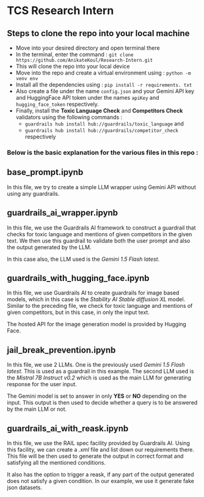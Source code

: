 # TCS Research Intern

## Steps to clone the repo into your local machine

- Move into your desired directory and open terminal there
- In the terminal, enter the command  : ```git clone https://github.com/AnikateKoul/Research-Intern.git```
- This will clone the repo into your local device
- Move into the repo and create a virtual environment using : ```python -m venv env```
- Install all the dependencies using : ```pip install -r requirements. txt```
- Also create a file under the name ```config.json``` and your Gemini API key and HuggingFace API token under the names ```apiKey``` and ```hugging_face_token``` respectively.
- Finally, install the **Toxic Language Check** and **Competitors Check** validators using the following commands : 
  - ```guardrails hub install hub://guardrails/toxic_language``` and
  - ```guardrails hub install hub://guardrails/competitor_check``` respectively


### Below is the basic explanation for the various files in this repo :

## base_prompt.ipynb
In this file, we try to create a simple LLM wrapper using Gemini API without using any guardrails.


## guardrails_ai_wrapper.ipynb
In this file, we use the Guardrails AI framework to construct a guardrail that checks for toxic language and mentions of given competitors in the given text.
We then use this guardrail to validate both the user prompt and also the output generated by the LLM.

In this case also, the LLM used is the _Gemini 1.5 Flash latest_.

## guardrails_with_hugging_face.ipynb
In this file, we use Guardrails AI to create guardrails for image based models, which in this case is the _Stability AI Stable diffusion XL_ model.
Similar to the preceding file, we check for toxic language and mentions of given competitors, but in this case, in only the input text.

The hosted API for the image generation model is provided by Hugging Face.

## jail_break_prevention.ipynb
In this file, we use 2 LLMs. One is the previously used _Gemini 1.5 Flash latest_. This is used as a guardrail in this example.
The second LLM used is the _Mistral 7B Instruct v0.2_ which is used as the main LLM for generating response for the user input.

The Gemini model is set to answer in only **YES** or **NO** depending on the input. This output is then used to decide whether a query is to be answered by the main LLM or not.

## guardrails_ai_with_reask.ipynb
In this file, we use the RAIL spec facility provided by Guardrails AI. Using this facility, we can create a _.xml_ file and list down our requirements there.
This file will be then used to generate the output in correct format and satisfying all the mentioned conditions.

It also has the option to trigger a reask, if any part of the output generated does not satisfy a given condition.
In our example, we use it generate fake json datasets.